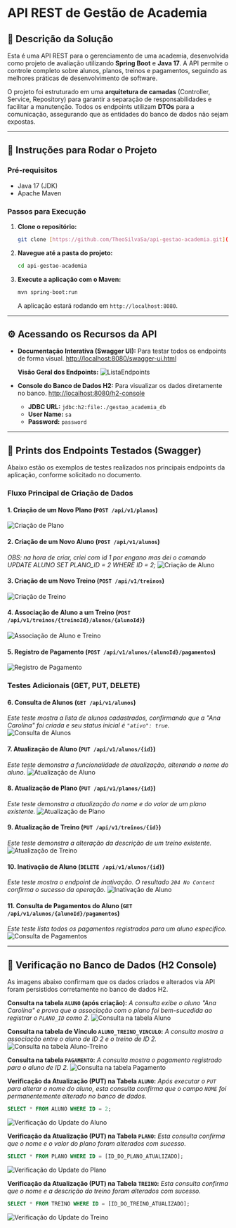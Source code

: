 # API REST de Gestão de Academia

## 📖 Descrição da Solução

Esta é uma API REST para o gerenciamento de uma academia, desenvolvida como projeto de avaliação utilizando **Spring Boot** e **Java 17**. A API permite o controle completo sobre alunos, planos, treinos e pagamentos, seguindo as melhores práticas de desenvolvimento de software.

O projeto foi estruturado em uma **arquitetura de camadas** (Controller, Service, Repository) para garantir a separação de responsabilidades e facilitar a manutenção. Todos os endpoints utilizam **DTOs** para a comunicação, assegurando que as entidades do banco de dados não sejam expostas.

---

## 🚀 Instruções para Rodar o Projeto

### Pré-requisitos
* Java 17 (JDK)
* Apache Maven

### Passos para Execução
1.  **Clone o repositório:**
    ```bash
    git clone [https://github.com/TheoSilvaSa/api-gestao-academia.git](https://github.com/TheoSilvaSa/api-gestao-academia.git)
    ```

2.  **Navegue até a pasta do projeto:**
    ```bash
    cd api-gestao-academia
    ```

3.  **Execute a aplicação com o Maven:**
    ```bash
    mvn spring-boot:run
    ```
    A aplicação estará rodando em `http://localhost:8080`.

---

## ⚙️ Acessando os Recursos da API

* **Documentação Interativa (Swagger UI):**
    Para testar todos os endpoints de forma visual.
    [http://localhost:8080/swagger-ui.html](http://localhost:8080/swagger-ui.html)

    **Visão Geral dos Endpoints:**
    ![ListaEndpoints](https://github.com/user-attachments/assets/e60548c8-710b-4fe4-8474-564cf8402e02)

* **Console do Banco de Dados H2:**
    Para visualizar os dados diretamente no banco.
    [http://localhost:8080/h2-console](http://localhost:8080/h2-console)
    * **JDBC URL:** `jdbc:h2:file:./gestao_academia_db`
    * **User Name:** `sa`
    * **Password:** `password`

---

## 📸 Prints dos Endpoints Testados (Swagger)

Abaixo estão os exemplos de testes realizados nos principais endpoints da aplicação, conforme solicitado no documento.

### Fluxo Principal de Criação de Dados

#### 1. Criação de um Novo Plano (`POST /api/v1/planos`)
![Criação de Plano](https://github.com/user-attachments/assets/52e5981c-55e4-41e3-a5e9-3d85dbbe7610)

#### 2. Criação de um Novo Aluno (`POST /api/v1/alunos`)
*OBS: na hora de criar, criei com id 1 por engano mas dei o comando UPDATE ALUNO SET PLANO_ID = 2 WHERE ID = 2;* 
![Criação de Aluno](https://github.com/user-attachments/assets/4ee6538b-83a7-45a3-a19a-57aeb9a6b6a0)

#### 3. Criação de um Novo Treino (`POST /api/v1/treinos`)
![Criação de Treino](https://github.com/user-attachments/assets/bb616570-5096-4176-a020-a995fafb842a)

#### 4. Associação de Aluno a um Treino (`POST /api/v1/treinos/{treinoId}/alunos/{alunoId}`)
![Associação de Aluno e Treino](https://github.com/user-attachments/assets/794bdf5b-fb3e-454b-a31d-198a0aee907a)

#### 5. Registro de Pagamento (`POST /api/v1/alunos/{alunoId}/pagamentos`)
![Registro de Pagamento](https://github.com/user-attachments/assets/ad450ea3-cf4f-4245-948d-7e211d3119b0)

### Testes Adicionais (GET, PUT, DELETE)

#### 6. Consulta de Alunos (`GET /api/v1/alunos`)
*Este teste mostra a lista de alunos cadastrados, confirmando que a "Ana Carolina" foi criada e seu status inicial é `"ativo": true`.*
![Consulta de Alunos](https://github.com/user-attachments/assets/fd3dce7a-39d3-4705-9298-8126e3671023)

#### 7. Atualização de Aluno (`PUT /api/v1/alunos/{id}`)
*Este teste demonstra a funcionalidade de atualização, alterando o nome do aluno.*
![Atualização de Aluno](https://github.com/user-attachments/assets/21d97b80-b365-42fe-a56c-2fe229afea42)

#### 8. Atualização de Plano (`PUT /api/v1/planos/{id}`)
*Este teste demonstra a atualização do nome e do valor de um plano existente.*
![Atualização de Plano](https://github.com/user-attachments/assets/5689a9bc-1524-41c5-b980-58e5c02cb8d7)

#### 9. Atualização de Treino (`PUT /api/v1/treinos/{id}`)
*Este teste demonstra a alteração da descrição de um treino existente.*
![Atualização de Treino](https://github.com/user-attachments/assets/3500dae2-4c66-4946-8ad7-9f12c33f3a10)

#### 10. Inativação de Aluno (`DELETE /api/v1/alunos/{id}`)
*Este teste mostra o endpoint de inativação. O resultado `204 No Content` confirma o sucesso da operação.*
![Inativação de Aluno](https://github.com/user-attachments/assets/a020dc6f-eff9-42cf-8239-9728e738e572)

#### 11. Consulta de Pagamentos do Aluno (`GET /api/v1/alunos/{alunoId}/pagamentos`)
*Este teste lista todos os pagamentos registrados para um aluno específico.*
![Consulta de Pagamentos](https://github.com/user-attachments/assets/bce712e9-4a42-4e31-97a4-c3505cbb044a)


---

## 💾 Verificação no Banco de Dados (H2 Console)

As imagens abaixo confirmam que os dados criados e alterados via API foram persistidos corretamente no banco de dados H2.

**Consulta na tabela `ALUNO` (após criação):**
*A consulta exibe o aluno "Ana Carolina" e prova que a associação com o plano foi bem-sucedida ao registrar o `PLANO_ID` como 2.*
![Consulta na tabela Aluno](https://github.com/user-attachments/assets/149b4165-6750-4edd-afad-4300a32a9bf2)

**Consulta na tabela de Vínculo `ALUNO_TREINO_VINCULO`:**
*A consulta mostra a associação entre o aluno de ID 2 e o treino de ID 2.*
![Consulta na tabela Aluno-Treino](https://github.com/user-attachments/assets/2f983419-919f-4835-a1cd-9f8096e2d23c)

**Consulta na tabela `PAGAMENTO`:**
*A consulta mostra o pagamento registrado para o aluno de ID 2.*
![Consulta na tabela Pagamento](https://github.com/user-attachments/assets/06aac244-f1bc-491d-95da-cb697688ebb4)

**Verificação da Atualização (PUT) na Tabela `ALUNO`:**
*Após executar o `PUT` para alterar o nome do aluno, esta consulta confirma que o campo `NOME` foi permanentemente alterado no banco de dados.*
```sql
SELECT * FROM ALUNO WHERE ID = 2;
```
![Verificação do Update do Aluno](https://github.com/user-attachments/assets/5336df23-1942-4e41-b939-4cd510dab3d4)

**Verificação da Atualização (PUT) na Tabela `PLANO`:**
*Esta consulta confirma que o nome e o valor do plano foram alterados com sucesso.*
```sql
SELECT * FROM PLANO WHERE ID = [ID_DO_PLANO_ATUALIZADO];
```
![Verificação do Update do Plano](https://github.com/user-attachments/assets/d74ea3ef-4918-49e9-b760-9274448216cc)

**Verificação da Atualização (PUT) na Tabela `TREINO`:**
*Esta consulta confirma que o nome e a descrição do treino foram alterados com sucesso.*
```sql
SELECT * FROM TREINO WHERE ID = [ID_DO_TREINO_ATUALIZADO];
```
![Verificação do Update do Treino](https://github.com/user-attachments/assets/51ba23a1-ebbc-4b50-95f1-f5cb8adf445d)

